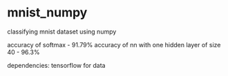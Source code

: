 # mnist_numpy
classifying mnist dataset using numpy

accuracy of softmax - 91.79%
accuracy of nn with one hidden layer of size 40 - 96.3%

dependencies: tensorflow for data